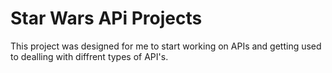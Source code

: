 # Star Wars APi Projects
 This project was designed for me to start working on APIs and getting used to dealling with diffrent types of API's.
